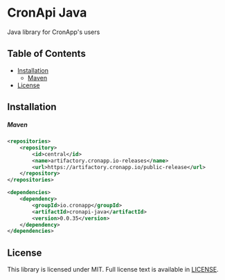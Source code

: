 # CronApi Java
Java library for CronApp's users

## Table of Contents
  * [Installation](#installation)
    * [Maven](#maven)
  * [License](#license)

## Installation

##### Maven

```xml
<repositories>
    <repository>
        <id>central</id>
        <name>artifactory.cronapp.io-releases</name>
        <url>https://artifactory.cronapp.io/public-release</url>
    </repository>
</repositories>

<dependencies>
    <dependency>
        <groupId>io.cronapp</groupId>
        <artifactId>cronapi-java</artifactId>
        <version>0.0.35</version>
    </dependency>
</dependencies>
```

## License

This library is licensed under MIT. Full license text is available in [LICENSE](LICENSE).

